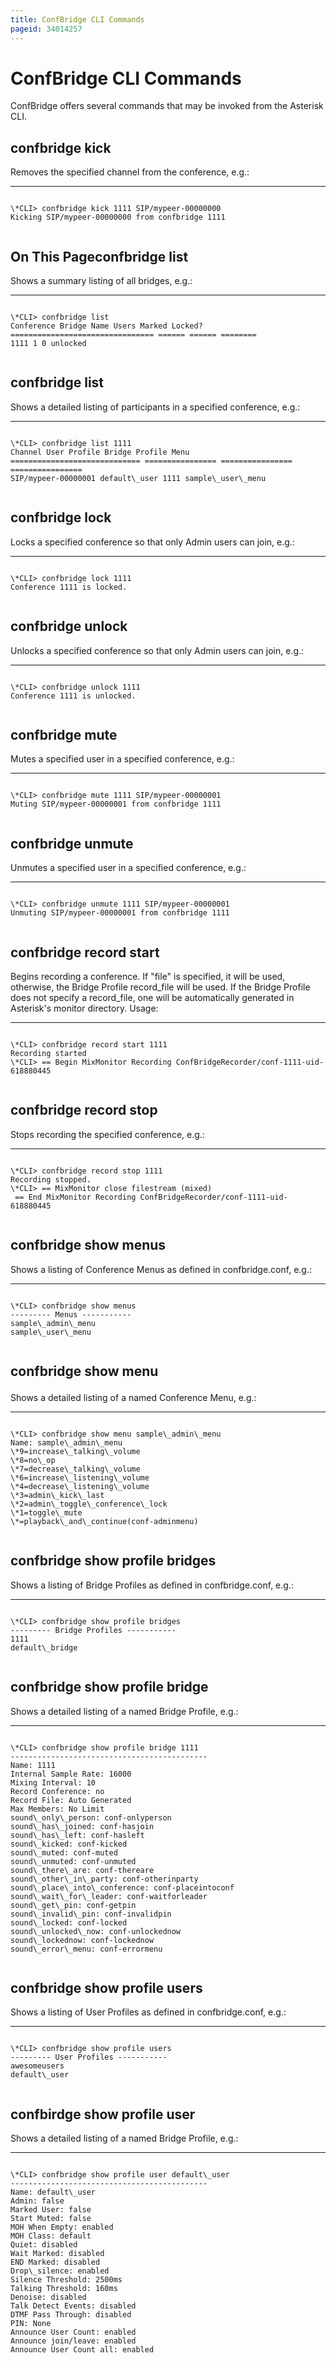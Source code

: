 ```yaml
---
title: ConfBridge CLI Commands
pageid: 34014257
---
```


ConfBridge CLI Commands
=======================

ConfBridge offers several commands that may be invoked from the Asterisk CLI.

confbridge kick <conference> <channel>
--------------------------------------

Removes the specified channel from the conference, e.g.:




---

  
  


```

\*CLI> confbridge kick 1111 SIP/mypeer-00000000
Kicking SIP/mypeer-00000000 from confbridge 1111


```


On This Pageconfbridge list
---------------

Shows a summary listing of all bridges, e.g.:




---

  
  


```

\*CLI> confbridge list
Conference Bridge Name Users Marked Locked?
================================ ====== ====== ========
1111 1 0 unlocked


```


confbridge list <conference>
----------------------------

Shows a detailed listing of participants in a specified conference, e.g.:




---

  
  


```

\*CLI> confbridge list 1111
Channel User Profile Bridge Profile Menu
============================= ================ ================ ================
SIP/mypeer-00000001 default\_user 1111 sample\_user\_menu 


```


confbridge lock <conference>
----------------------------

Locks a specified conference so that only Admin users can join, e.g.:




---

  
  


```

\*CLI> confbridge lock 1111
Conference 1111 is locked.


```


confbridge unlock <conference>
------------------------------

Unlocks a specified conference so that only Admin users can join, e.g.:




---

  
  


```

\*CLI> confbridge unlock 1111
Conference 1111 is unlocked.


```


confbridge mute <conference> <channel>
--------------------------------------

Mutes a specified user in a specified conference, e.g.:




---

  
  


```

\*CLI> confbridge mute 1111 SIP/mypeer-00000001
Muting SIP/mypeer-00000001 from confbridge 1111


```


confbridge unmute <conference> <channel>
----------------------------------------

Unmutes a specified user in a specified conference, e.g.:




---

  
  


```

\*CLI> confbridge unmute 1111 SIP/mypeer-00000001
Unmuting SIP/mypeer-00000001 from confbridge 1111


```


confbridge record start <conference> <file>
-------------------------------------------

Begins recording a conference. If "file" is specified, it will be used, otherwise, the Bridge Profile record\_file will be used. If the Bridge Profile does not specify a record\_file, one will be automatically generated in Asterisk's monitor directory. Usage:




---

  
  


```

\*CLI> confbridge record start 1111
Recording started
\*CLI> == Begin MixMonitor Recording ConfBridgeRecorder/conf-1111-uid-618880445


```


confbridge record stop <confererence>
-------------------------------------

Stops recording the specified conference, e.g.:




---

  
  


```

\*CLI> confbridge record stop 1111
Recording stopped.
\*CLI> == MixMonitor close filestream (mixed)
 == End MixMonitor Recording ConfBridgeRecorder/conf-1111-uid-618880445


```


confbridge show menus
---------------------

Shows a listing of Conference Menus as defined in confbridge.conf, e.g.:




---

  
  


```

\*CLI> confbridge show menus
--------- Menus -----------
sample\_admin\_menu
sample\_user\_menu


```


confbridge show menu <menu name>
--------------------------------

Shows a detailed listing of a named Conference Menu, e.g.:




---

  
  


```

\*CLI> confbridge show menu sample\_admin\_menu
Name: sample\_admin\_menu
\*9=increase\_talking\_volume
\*8=no\_op
\*7=decrease\_talking\_volume
\*6=increase\_listening\_volume
\*4=decrease\_listening\_volume
\*3=admin\_kick\_last
\*2=admin\_toggle\_conference\_lock
\*1=toggle\_mute
\*=playback\_and\_continue(conf-adminmenu)


```


confbridge show profile bridges
-------------------------------

Shows a listing of Bridge Profiles as defined in confbridge.conf, e.g.:




---

  
  


```

\*CLI> confbridge show profile bridges
--------- Bridge Profiles -----------
1111
default\_bridge


```


confbridge show profile bridge <bridge>
---------------------------------------

Shows a detailed listing of a named Bridge Profile, e.g.:




---

  
  


```

\*CLI> confbridge show profile bridge 1111 
--------------------------------------------
Name: 1111
Internal Sample Rate: 16000
Mixing Interval: 10
Record Conference: no
Record File: Auto Generated
Max Members: No Limit
sound\_only\_person: conf-onlyperson
sound\_has\_joined: conf-hasjoin
sound\_has\_left: conf-hasleft
sound\_kicked: conf-kicked
sound\_muted: conf-muted
sound\_unmuted: conf-unmuted
sound\_there\_are: conf-thereare
sound\_other\_in\_party: conf-otherinparty
sound\_place\_into\_conference: conf-placeintoconf
sound\_wait\_for\_leader: conf-waitforleader
sound\_get\_pin: conf-getpin
sound\_invalid\_pin: conf-invalidpin
sound\_locked: conf-locked
sound\_unlocked\_now: conf-unlockednow
sound\_lockednow: conf-lockednow
sound\_error\_menu: conf-errormenu


```


confbridge show profile users
-----------------------------

Shows a listing of User Profiles as defined in confbridge.conf, e.g.:




---

  
  


```

\*CLI> confbridge show profile users
--------- User Profiles -----------
awesomeusers
default\_user


```


confbirdge show profile user <user>
-----------------------------------

Shows a detailed listing of a named Bridge Profile, e.g.:




---

  
  


```

\*CLI> confbridge show profile user default\_user 
--------------------------------------------
Name: default\_user
Admin: false
Marked User: false
Start Muted: false
MOH When Empty: enabled
MOH Class: default
Quiet: disabled
Wait Marked: disabled
END Marked: disabled
Drop\_silence: enabled
Silence Threshold: 2500ms
Talking Threshold: 160ms
Denoise: disabled
Talk Detect Events: disabled
DTMF Pass Through: disabled
PIN: None
Announce User Count: enabled
Announce join/leave: enabled
Announce User Count all: enabled


```


